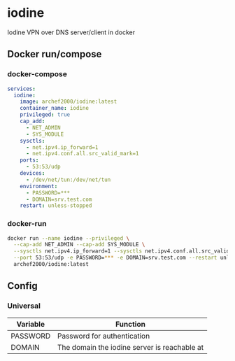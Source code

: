 # iodine
Iodine VPN over DNS server/client in docker
## Docker run/compose
### docker-compose
```yaml
services:
  iodine:
    image: archef2000/iodine:latest
    container_name: iodine
    privileged: true
    cap_add:
      - NET_ADMIN
      - SYS_MODULE
    sysctls:
      - net.ipv4.ip_forward=1
      - net.ipv4.conf.all.src_valid_mark=1
    ports:
      - 53:53/udp
    devices:
      - /dev/net/tun:/dev/net/tun
    environment:
      - PASSWORD=***
      - DOMAIN=srv.test.com
    restart: unless-stopped
```
### docker-run
```bash
docker run --name iodine --privileged \
  --cap-add NET_ADMIN --cap-add SYS_MODULE \
  --sysctls net.ipv4.ip_forward=1 --sysctls net.ipv4.conf.all.src_valid_mark=1 \
  --port 53:53/udp -e PASSWORD=*** -e DOMAIN=srv.test.com --restart unless-stopped \
  archef2000/iodine:latest
```

## Config
### Universal
| Variable | Function |
| ------------- | ------------- |
| PASSWORD | Password for authentication |
| DOMAIN | The domain the iodine server is reachable at |

